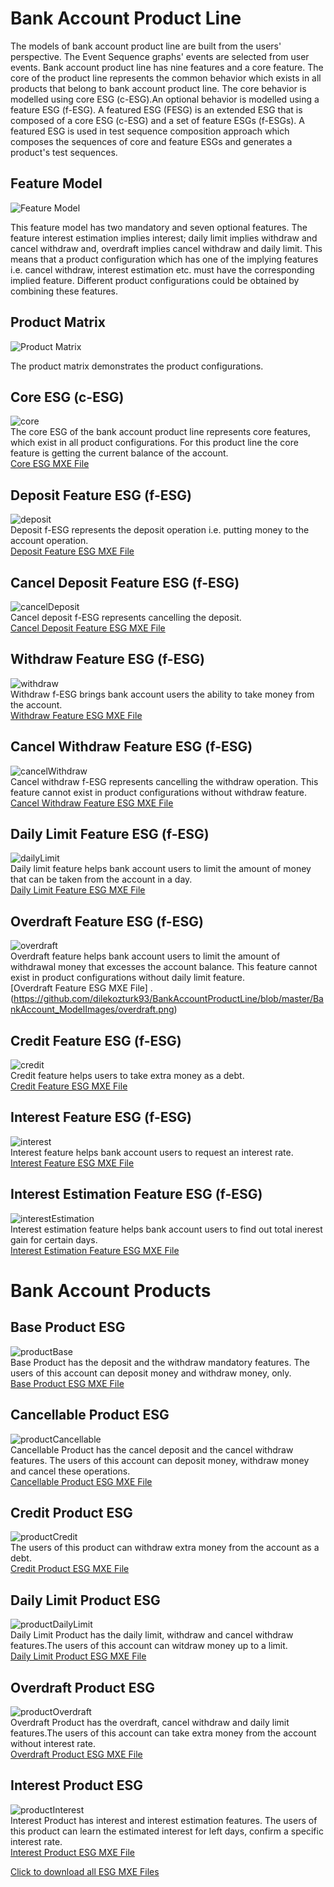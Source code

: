 # Bank Account Product Line
The models of bank account product line are built from the users' perspective. The Event Sequence graphs' events are selected from user events. Bank account product line has nine features and a core feature. The core of the product line represents the common behavior which exists in all products that belong to bank account product line. The core behavior is modelled using core ESG (c-ESG).An optional behavior is modelled using a feature ESG (f-ESG). A featured ESG (FESG) is an extended ESG that is composed of a core ESG (c-ESG) and a set of feature ESGs (f-ESGs). A featured ESG is used in test sequence composition approach which composes the sequences of core and feature ESGs and generates a product's test sequences.

## Feature Model

![Feature Model](https://github.com/dilekozturk93/BankAccountProductLine/blob/master/BankAccount_ModelImages/BankAccount_FeatureModel.png)

This feature model has two mandatory and seven optional features. The feature interest estimation implies interest; daily limit implies withdraw and cancel withdraw and, overdraft implies cancel withdraw and daily limit. This means that a product configuration which has one of the implying features i.e. cancel withdraw, interest estimation etc. must have the corresponding implied feature. Different product configurations could be obtained by combining these features. 

## Product Matrix
![Product Matrix](https://github.com/dilekozturk93/BankAccountProductLine/blob/master/BankAccount_ModelImages/productMatrix.PNG)

The product matrix demonstrates the product configurations.

## Core ESG (c-ESG)
 ![core](https://github.com/dilekozturk93/BankAccountProductLine/blob/master/BankAccount_ModelImages/core.PNG) \
 The core ESG of the bank account product line represents core features, which exist in all product configurations. For this product line the core feature is  getting the current balance of the account.\
 [Core ESG MXE File](https://github.com/dilekozturk93/BankAccountProductLine/blob/master/BankAccountModels/core.zip)
 
 ## Deposit Feature ESG (f-ESG)
 ![deposit](https://github.com/dilekozturk93/BankAccountProductLine/blob/master/BankAccount_ModelImages/deposit.PNG) \
 Deposit f-ESG represents the deposit operation i.e. putting money to the account operation.\
 [Deposit Feature ESG MXE File](https://github.com/dilekozturk93/BankAccountProductLine/blob/master/BankAccountModels/deposit.zip)
 
 ## Cancel Deposit Feature ESG (f-ESG)
 ![cancelDeposit](https://github.com/dilekozturk93/BankAccountProductLine/blob/master/BankAccount_ModelImages/cancelDeposit.PNG) \
Cancel deposit f-ESG represents cancelling the deposit.\
 [Cancel Deposit Feature ESG MXE File](https://github.com/dilekozturk93/BankAccountProductLine/blob/master/BankAccountModels/cancelDeposit.zip)
 
 ## Withdraw Feature ESG (f-ESG)
 ![withdraw](https://github.com/dilekozturk93/BankAccountProductLine/blob/master/BankAccount_ModelImages/withdraw.PNG) \
 Withdraw f-ESG brings bank account users the ability to take money from the account.\
 [Withdraw Feature ESG MXE File](https://github.com/dilekozturk93/BankAccountProductLine/blob/master/BankAccountModels/withdraw.zip)
 
 ## Cancel Withdraw Feature ESG (f-ESG)
 ![cancelWithdraw](https://github.com/dilekozturk93/BankAccountProductLine/blob/master/BankAccount_ModelImages/cancelWithdraw.PNG) \
Cancel withdraw f-ESG represents cancelling the withdraw operation. This feature cannot exist in product configurations without withdraw feature.\
 [Cancel Withdraw Feature ESG MXE File](https://github.com/dilekozturk93/BankAccountProductLine/blob/master/BankAccountModels/cancelWithdraw.zip)
 
 ## Daily Limit Feature ESG (f-ESG)
 ![dailyLimit](https://github.com/dilekozturk93/BankAccountProductLine/blob/master/BankAccount_ModelImages/dailyLimit.PNG) \
  Daily limit feature helps bank account users to limit the amount of money that can be taken from the account in a day.\
[Daily Limit Feature ESG MXE File](https://github.com/dilekozturk93/BankAccountProductLine/blob/master/BankAccountModels/dailyLimit.zip)
  
  ## Overdraft Feature ESG (f-ESG)
  ![overdraft](https://github.com/dilekozturk93/BankAccountProductLine/blob/master/BankAccount_ModelImages/overdraft.PNG) \
  Overdraft feature helps bank account users to limit the amount of withdrawal money that excesses the account balance. This feature cannot exist in product configurations without daily limit feature.\
  [Overdraft Feature ESG MXE File] .\(https://github.com/dilekozturk93/BankAccountProductLine/blob/master/BankAccount_ModelImages/overdraft.png)
  
  ## Credit Feature ESG (f-ESG)
  ![credit](https://github.com/dilekozturk93/BankAccountProductLine/blob/master/BankAccount_ModelImages/credit.PNG) \
  Credit feature helps users to take extra money as a debt.\
  [Credit Feature ESG MXE File](https://github.com/dilekozturk93/BankAccountProductLine/blob/master/BankAccountModels/credit.zip)
   
  ## Interest Feature ESG (f-ESG) 
  ![interest](https://github.com/dilekozturk93/BankAccountProductLine/blob/master/BankAccount_ModelImages/interest.PNG) \
  Interest feature helps bank account users to request an interest rate.\
  [Interest Feature ESG MXE File](https://github.com/dilekozturk93/BankAccountProductLine/blob/master/BankAccountModels/interest.zip)
  
  ## Interest Estimation Feature ESG (f-ESG)
  ![interestEstimation](https://github.com/dilekozturk93/BankAccountProductLine/blob/master/BankAccount_ModelImages/interestEstimation.PNG) \
  Interest estimation feature helps bank account users to find out total inerest gain for certain days.\
  [Interest Estimation Feature ESG MXE File](https://github.com/dilekozturk93/BankAccountProductLine/blob/master/BankAccountModels/interestEstimation.zip)
  
  # Bank Account Products
## Base Product ESG
  ![productBase](https://github.com/dilekozturk93/BankAccountProductLine/blob/master/BankAccount_ModelImages/bankAccountProduct_baseProduct.PNG) \
  Base Product has the deposit and the withdraw mandatory features. The users of this account can deposit money and withdraw money, only.\
  [Base Product ESG MXE File](https://github.com/dilekozturk93/BankAccountProductLine/blob/master/BankAccountModels/bankAccountProduct_baseProduct.zip)

## Cancellable Product ESG
  ![productCancellable](https://github.com/dilekozturk93/BankAccountProductLine/blob/master/BankAccount_ModelImages/bankAccountProduct_cancellable.PNG) \
  Cancellable Product has the cancel deposit and the cancel withdraw features. The users of this account can deposit money, withdraw money and cancel these operations.\
  [Cancellable Product ESG MXE File](https://github.com/dilekozturk93/BankAccountProductLine/blob/master/BankAccountModels/bankAccountProduct_cancellable.zip)
  
## Credit Product ESG
![productCredit](https://github.com/dilekozturk93/BankAccountProductLine/blob/master/BankAccount_ModelImages/bankAccountProduct_credit.PNG) \
The users of this product can withdraw extra money from the account as a debt.\
[Credit Product ESG MXE File](https://github.com/dilekozturk93/BankAccountProductLine/blob/master/BankAccountModels/bankAccountProduct_credit.zip)

## Daily Limit Product ESG
![productDailyLimit](https://github.com/dilekozturk93/BankAccountProductLine/blob/master/BankAccount_ModelImages/bankAccountProduct_dailyLimit.PNG) \
Daily Limit Product has the daily limit, withdraw and cancel withdraw features.The users of this account can witdraw money up to a limit.\
[Daily Limit Product ESG MXE File](https://github.com/dilekozturk93/BankAccountProductLine/blob/master/BankAccountModels/bankAccountProduct_dailyLimit.zip)

## Overdraft Product ESG
![productOverdraft](https://github.com/dilekozturk93/BankAccountProductLine/blob/master/BankAccount_ModelImages/bankAccountProduct_overdraft.PNG) \
Overdraft Product has the overdraft, cancel withdraw and daily limit features.The users of this account can take extra money from the account without interest rate.\
[Overdraft Product ESG MXE File](https://github.com/dilekozturk93/BankAccountProductLine/blob/master/BankAccountModels/bankAccountProduct_overdraft.zip)

## Interest Product ESG
![productInterest](https://github.com/dilekozturk93/BankAccountProductLine/blob/master/BankAccount_ModelImages/bankAccountProduct_interest.PNG) \
Interest Product has interest and interest estimation features. The users of this product can learn the estimated interest for left days, confirm a specific interest rate. \
[Interest Product ESG MXE File](https://github.com/dilekozturk93/BankAccountProductLine/blob/master/BankAccountModels/bankAccountProduct_interest.zip)

[Click to download all ESG MXE Files](https://github.com/dilekozturk93/BankAccountProductLine/blob/master/BankAccountModels/BankAccountAllModels.zip)
